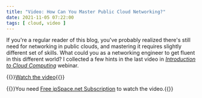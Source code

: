 ```yaml
---
title: "Video: How Can You Master Public Cloud Networking?"
date: 2021-11-05 07:22:00
tags: [ cloud, video ]
---
```

If you're a regular reader of this blog, you've probably realized there's still need for networking in public clouds, and mastering it requires slightly different set of skills. What could you as a networking engineer to get fluent in this different world? I collected a few hints in the last video in _[Introduction to Cloud Computing](https://www.ipspace.net/Introduction_to_Cloud_Computing)_ webinar.

{{<jump>}}[Watch the video](https://my.ipspace.net/bin/get/Cloud101/8.3%20-%20Adapting%20to%20the%20World%20of%20Cloud%20Networking.mp4?doccode=Cloud101){{</jump>}}

{{<note info>}}You need [Free ipSpace.net Subscription](https://www.ipspace.net/Subscription/Free) to watch the video.{{</note>}}
